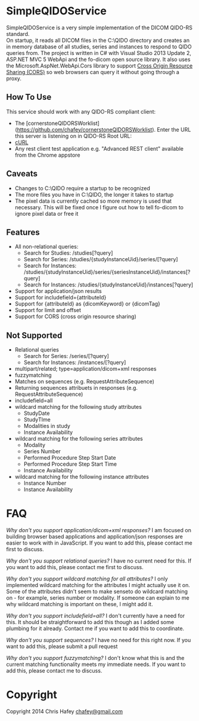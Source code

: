 SimpleQIDOService
=================

SimpleQIDOService is a very simple implementation of the DICOM QIDO-RS standard.  
On startup, it reads all DICOM files in the C:\QIDO directory and creates an in memory
database of all studies, series and instances to respond to QIDO queries from.  The project
is written in C# with Visual Studio 2013 Update 2, ASP.NET MVC 5 WebApi and the fo-dicom
open source library.  It also uses the Microsoft.AspNet.WebApi.Cors library to support
[Cross Origin Resource Sharing (CORS)](http://en.wikipedia.org/wiki/Cross-origin_resource_sharing)
so web browsers can query it without going through a proxy.

How To Use
----------

This service should work with any QIDO-RS compliant client:

* The [cornerstoneQIDORSWorklist] (https://github.com/chafey/cornerstoneQIDORSWorklist).  Enter the URL this server is listening on in QIDO-RS Root URL:
* [cURL](http://curl.haxx.se/)
* Any rest client test application e.g. "Advanced REST client" available from the Chrome appstore

Caveats
-------

* Changes to C:\QIDO require a startup to be recognized
* The more files you have in C:\QIDO, the longer it takes to startup 
* The pixel data is currently cached so more memory is used that necessary.  This will be fixed once I figure out how to tell fo-dicom to ignore pixel data or free it

Features
--------

* All non-relational queries:
  * Search for Studies: /studies[?query]
  * Search for Series: /studies/{studyInstanceUid}/series/[?query]
  * Search for Instances: /studies/{studyInstanceUid}/series/{seriesInstanceUid}/instances[?query]
  * Search for Instances: /studies/{studyInstanceUid}/instances[?query]
* Support for application/json results
* Support for includefield={attributeId}
* Support for {attributeId} as {dicomKeyword} or {dicomTag}
* Support for limit and offset
* Support for CORS (cross origin resource sharing)

Not Supported
-------------

* Relational queries
  * Search for Series: /series/[?query]
  * Search for Instances: /instances/[?query]
* multipart/related; type=application/dicom+xml responses
* fuzzymatching
* Matches on sequences (e.g. RequestAttributeSequence)
* Returning sequences attribuets in responses (e.g. RequestAttributeSequence)
* includefield=all
* wildcard matching for the following study attributes
  * StudyDate
  * StudyTIme
  * Modalities in study
  * Instance Availability
* wildcard matching for the following series attributes
  * Modality
  * Series Number
  * Performed Procedure Step Start Date
  * Performed Procedure Step Start Time
  * Instance Availability
* wildcard matching for the following instance attributes
  * Instance Number
  * Instance Availability

FAQ
===

_Why don't you support application/dicom+xml responses?_
I am focused on building browser based applications and application/json responses are easier to work with in JavaScript.
If you want to add this, please contact me first to discuss.

_Why don't you support relational queries?_
I have no current need for this.  If you want to add this, please contact me first to discuss.

_Why don't you support wildcard matching for all attributes?_
I only implemented wildcard matching for the attributes I might actually use it on.  Some of the attributes didn't seem to make
senseto do wildcard matching on - for example, series number or modality.  If someone can explain to me why wildcard
matching is important on these, I might add it.

_Why don't you support includefield=all?_
I don't currently have a need for this.  It should be straightforward to add this though as I added some plumbing for it already.
Contact me if you want to add this to coordinate.

_Why don't you support sequences?_
I have no need for this right now.  If you want to add this, please submit a pull request

_Why don't you support fuzzymatching?_
I don't know what this is and the current matching functionality meets my immediate needs.  If you want to add this, please contact me
to discuss.

Copyright
=========

Copyright 2014 Chris Hafey [chafey@gmail.com](mailto:chafey@gmail.com)

